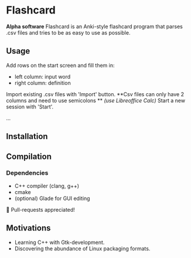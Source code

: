 # Flashcard
**Alpha software**
Flashcard is an Anki-style flashcard program that parses .csv files and tries to be as easy to use as possible.

## Usage
Add rows on the start screen and fill them in:
- left column: input word
- right column: definition

Import existing .csv files with 'Import' button.
**Csv files can only have 2 columns and need to use semicolons ** *(use Libreoffice Calc)*
Start a new session with 'Start'.

...

## Installation

## Compilation
### Dependencies
- C++ compiler (clang, g++)
- cmake
- (optional) Glade for GUI editing

🧡 Pull-requests appreciated!

## Motivations
- Learning C++ with Gtk-development.
- Discovering the abundance of Linux packaging formats.